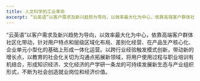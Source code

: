 ```yaml
---
title: 人文科学的工业革命
excerpt: “云英语”以客户需求及新兴趋势为导向，以效率最大化为中心，依靠高端客户群体社区化带动，针对用户特点和层级区域化布局、差别化经营、在产品生产核心化、企业单元小型化的基础上形成一体化运营。
---
```


“云英语”以客户需求及新兴趋势为导向，以效率最大化为中心，依靠高端客户群体社区化带动，针对用户特点和层级区域化布局、差别化经营、在产品生产核心化、企业单元小型化的基础上形成一体化运营。以跨行业经验触发模式创新，带动新的增长点，以教育的社会化关切为沟通点拓展新领域，将用户使用过程与职业培训有机结合，形成知识经济、文化经济的产学研一条龙的可持续发展新生态与产业组织形式，不断为社会创造就业岗位和经济价值。